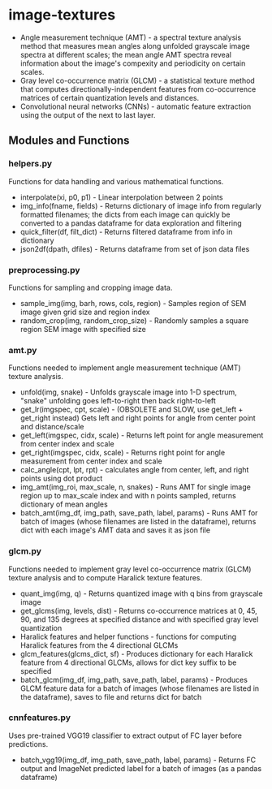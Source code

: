 # image-textures
* Angle measurement technique (AMT) - a spectral texture analysis method that measures mean angles along unfolded grayscale image spectra at different scales; the mean angle AMT spectra reveal information about the image's compexity and periodicity on certain scales.
* Gray level co-occurrence matrix (GLCM) - a statistical texture method that computes directionally-independent features from co-occurrence matrices of certain quantization levels and distances.
* Convolutional neural networks (CNNs) - automatic feature extraction using the output of the next to last layer.

## Modules and Functions
### helpers.py
Functions for data handling and various mathematical functions.
* interpolate(xi, p0, p1) - Linear interpolation between 2 points
* img_info(fname, fields) - Returns dictionary of image info from regularly formatted filenames; the dicts from each image can quickly be converted to a pandas dataframe for data exploration and filtering
* quick_filter(df, filt_dict) - Returns filtered dataframe from info in dictionary
* json2df(dpath, dfiles) - Returns dataframe from set of json data files
### preprocessing.py
Functions for sampling and cropping image data.
* sample_img(img, barh, rows, cols, region) - Samples region of SEM image given grid size and region index
* random_crop(img, random_crop_size) - Randomly samples a square region SEM image with specified size
### amt.py
Functions needed to implement angle measurement technique (AMT) texture analysis.
* unfold(img, snake) - Unfolds grayscale image into 1-D spectrum, "snake" unfolding goes left-to-right then back right-to-left
* get_lr(imgspec, cpt, scale) - (OBSOLETE and SLOW, use get_left + get_right instead) Gets left and right points for angle from center point and distance/scale
* get_left(imgspec, cidx, scale) - Returns left point for angle measurement from center index and scale
* get_right(imgspec, cidx, scale) - Returns right point for angle measurement from center index and scale
* calc_angle(cpt, lpt, rpt) - calculates angle from center, left, and right points using dot product
* img_amt(img_roi, max_scale, n, snakes) - Runs AMT for single image region up to max_scale index and with n points sampled, returns dictionary of mean angles
* batch_amt(img_df, img_path, save_path, label, params) - Runs AMT for batch of images (whose filenames are listed in the dataframe), returns dict with each image's AMT data and saves it as json file
### glcm.py
Functions needed to implement gray level co-occurrence matrix (GLCM) texture analysis and to compute Haralick texture features.
* quant_img(img, q) - Returns quantized image with q bins from grayscale image
* get_glcms(img, levels, dist) - Returns co-occurrence matrices at 0, 45, 90, and 135 degrees at specified distance and with specified gray level quantization
* Haralick features and helper functions - functions for computing Haralick features from the 4 directional GLCMs
* glcm_features(glcms_dict, sf) - Produces dictionary for each Haralick feature from 4 directional GLCMs, allows for dict key suffix to be specified
* batch_glcm(img_df, img_path, save_path, label, params) - Produces GLCM feature data for a batch of images (whose filenames are listed in the dataframe), saves to file and returns dict for batch
### cnnfeatures.py
Uses pre-trained VGG19 classifier to extract output of FC layer before predictions.
* batch_vgg19(img_df, img_path, save_path, label, params) - Returns FC output and ImageNet predicted label for a batch of images (as a pandas dataframe)
